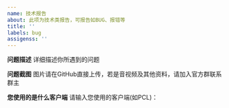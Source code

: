 ```yaml
---
name: 技术报告
about: 此项为技术类报告，可报告如BUG、报错等
title: ''
labels: bug
assigenss: ''
---
```


**问题描述**
详细描述你所遇到的问题

**问题截图**
图片请在GitHub直接上传，若是音视频及其他资料，请加入官方群联系群主

**您使用的是什么客户端**
请输入您使用的客户端(如PCL)：
